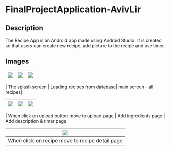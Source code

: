 # FinalProjectApplication-AvivLir

## Description

The Recipe App is an Android app made using Android Studio. It is created so that users can create new recipe, add picture to the recipe and use timer.

## Images
| ![](https://user-images.githubusercontent.com/50097337/109419984-d0541400-79d8-11eb-94cc-73dd41dc1b57.png) | ![](https://user-images.githubusercontent.com/50097337/109420040-13ae8280-79d9-11eb-8001-89d7f53ea1f7.png) |![](https://user-images.githubusercontent.com/50097337/109426206-0a331380-79f5-11eb-83a5-a1db01457319.png) |
|:---:|:---:|:---:|

| The splash screen  | Loading recipes from database| main screen - all recipes|

| ![](https://user-images.githubusercontent.com/50097337/109426132-96910680-79f4-11eb-88c7-f2120c01c0c3.png) | ![](https://user-images.githubusercontent.com/50097337/109426140-aa3c6d00-79f4-11eb-8ad9-c4b2dda22e8c.png) |  ![](https://user-images.githubusercontent.com/50097337/109426149-b9231f80-79f4-11eb-9ee6-67bf6d58cba7.png) |
|:---:|:---:|:---:|

| When click on upload button move to upload page  | Add ingredients page | Add description & timer page

| ![](https://user-images.githubusercontent.com/50097337/109426279-701f9b00-79f5-11eb-93df-0d94724dfa75.png) |
|:---:|
| When click on recipe move to recipe detail page | Remove recipe from database | After click on start timer and time is over (there is a sound)


